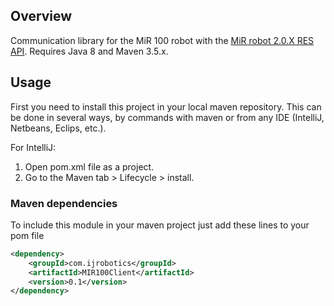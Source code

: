 ## Overview

Communication library for the MiR 100 robot with the [MiR robot 2.0.X RES API](https://www.mobile-industrial-robots.com/media/2214/mir_robot_rest_api_200.pdf). Requires Java 8 and Maven 3.5.x.

## Usage

First you need to install this project in your local maven repository.
This can be done in several ways, by commands with maven or from any IDE (IntelliJ, Netbeans, Eclips, etc.).

For IntelliJ:
1. Open pom.xml file as a project.
2. Go to the Maven tab > Lifecycle > install.

### Maven dependencies

To include this module in your maven project just add these lines to your pom file

```xml
<dependency>
    <groupId>com.ijrobotics</groupId>
    <artifactId>MIR100Client</artifactId>
    <version>0.1</version>
</dependency>
```
